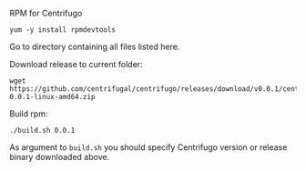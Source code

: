 RPM for Centrifugo

```
yum -y install rpmdevtools
```

Go to directory containing all files listed here.

Download release to current folder:

```
wget https://github.com/centrifugal/centrifugo/releases/download/v0.0.1/centrifugo-0.0.1-linux-amd64.zip
```

Build rpm:

```
./build.sh 0.0.1
```

As argument to `build.sh` you should specify Centrifugo version or release binary downloaded above.